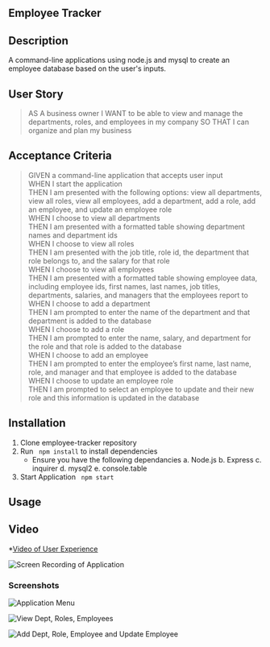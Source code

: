 ## Employee Tracker

## Description

A command-line applications using node.js and mysql to create an employee database based on the user's inputs. 

## User Story

> AS A business owner
I WANT to be able to view and manage the departments, roles, and employees in my company
SO THAT I can organize and plan my business

## Acceptance Criteria

>GIVEN a command-line application that accepts user input  
WHEN I start the application  
THEN I am presented with the following options: 
    view all departments, view all roles, view all employees, add a department, add a role, add an employee, and update an employee role  
WHEN I choose to view all departments  
THEN I am presented with a formatted table showing department names and department ids  
WHEN I choose to view all roles  
THEN I am presented with the job title, role id, the department that role belongs to, and the salary for that role  
WHEN I choose to view all employees  
THEN I am presented with a formatted table showing employee data, including employee ids, first names, last names, job titles, departments, salaries, and managers that the employees report to  
WHEN I choose to add a department  
THEN I am prompted to enter the name of the department and that department is added to the database  
WHEN I choose to add a role  
THEN I am prompted to enter the name, salary, and department for the role and that role is added to the database  
WHEN I choose to add an employee  
THEN I am prompted to enter the employee’s first name, last name, role, and manager and that employee is added to the database  
WHEN I choose to update an employee role  
THEN I am prompted to select an employee to update and their new role and this information is updated in the database  

## Installation 

1. Clone employee-tracker repository
2. Run <code> npm install</code> to install dependencies
    - Ensure you have the following dependancies
        a. Node.js
        b. Express
        c. inquirer
        d. mysql2
        e. console.table
3. Start Application <code> npm start </code>

## Usage

## Video

*[Video of User Experience](https://drive.google.com/file/d/15cDclWilbazUnZJehvVaLYN9TyfBZ2TT/view)

![Screen Recording of Application](./assets/walkthrough.gif)

### Screenshots

![Application Menu](https://user-images.githubusercontent.com/79660405/121838394-58ff7300-cc9d-11eb-923d-07c8a4cad7ae.png)

![View Dept, Roles, Employees](https://user-images.githubusercontent.com/79660405/121838437-792f3200-cc9d-11eb-93d6-1aab4171827f.png)

![Add Dept, Role, Employee and Update Employee](https://user-images.githubusercontent.com/79660405/121838510-a085ff00-cc9d-11eb-8ddd-064e3456c22c.png)